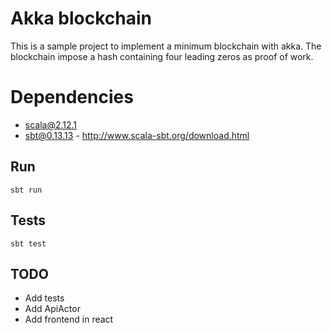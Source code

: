 # Akka blockchain

This is a sample project to implement a minimum blockchain with akka.
The blockchain impose a hash containing four leading zeros as proof of work.

# Dependencies

- scala@2.12.1
- sbt@0.13.13 - http://www.scala-sbt.org/download.html

## Run

    sbt run

## Tests

    sbt test

## TODO

- Add tests
- Add ApiActor
- Add frontend in react
